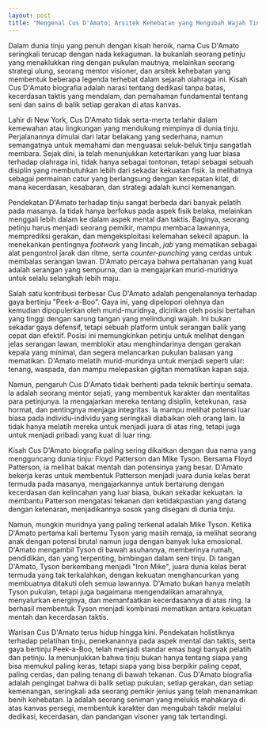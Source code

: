 ```yaml
---
layout: post
title: "Mengenal Cus D'Amato: Arsitek Kehebatan yang Mengubah Wajah Tinju"
---
```


Dalam dunia tinju yang penuh dengan kisah heroik, nama Cus D'Amato seringkali terucap dengan nada kekaguman. Ia bukanlah seorang petinju yang menaklukkan ring dengan pukulan mautnya, melainkan seorang strategi ulung, seorang mentor visioner, dan arsitek kehebatan yang membentuk beberapa legenda terhebat dalam sejarah olahraga ini. Kisah Cus D'Amato biografia adalah narasi tentang dedikasi tanpa batas, kecerdasan taktis yang mendalam, dan pemahaman fundamental tentang seni dan sains di balik setiap gerakan di atas kanvas.

Lahir di New York, Cus D'Amato tidak serta-merta terlahir dalam kemewahan atau lingkungan yang mendukung mimpinya di dunia tinju. Perjalanannya dimulai dari latar belakang yang sederhana, namun semangatnya untuk memahami dan menguasai seluk-beluk tinju sangatlah membara. Sejak dini, ia telah menunjukkan ketertarikan yang luar biasa terhadap olahraga ini, tidak hanya sebagai tontonan, tetapi sebagai sebuah disiplin yang membutuhkan lebih dari sekadar kekuatan fisik. Ia melihatnya sebagai permainan catur yang berlangsung dengan kecepatan kilat, di mana kecerdasan, kesabaran, dan strategi adalah kunci kemenangan.

Pendekatan D'Amato terhadap tinju sangat berbeda dari banyak pelatih pada masanya. Ia tidak hanya berfokus pada aspek fisik belaka, melainkan menggali lebih dalam ke dalam aspek mental dan taktis. Baginya, seorang petinju harus menjadi seorang pemikir, mampu membaca lawannya, memprediksi gerakan, dan mengeksploitasi kelemahan sekecil apapun. Ia menekankan pentingnya *footwork* yang lincah, *jab* yang mematikan sebagai alat pengontrol jarak dan ritme, serta *counter-punching* yang cerdas untuk membalas serangan lawan. D'Amato percaya bahwa pertahanan yang kuat adalah serangan yang sempurna, dan ia mengajarkan murid-muridnya untuk selalu selangkah lebih maju.

Salah satu kontribusi terbesar Cus D'Amato adalah pengenalannya terhadap gaya bertinju "Peek-a-Boo". Gaya ini, yang dipelopori olehnya dan kemudian dipopulerkan oleh murid-muridnya, dicirikan oleh posisi bertahan yang tinggi dengan sarung tangan yang melindungi wajah. Ini bukan sekadar gaya defensif, tetapi sebuah platform untuk serangan balik yang cepat dan efektif. Posisi ini memungkinkan petinju untuk melihat dengan jelas serangan lawan, memblokir atau menghindarinya dengan gerakan kepala yang minimal, dan segera melancarkan pukulan balasan yang mematikan. D'Amato melatih murid-muridnya untuk menjadi seperti ular: tenang, waspada, dan mampu melepaskan gigitan mematikan kapan saja.

Namun, pengaruh Cus D'Amato tidak berhenti pada teknik bertinju semata. Ia adalah seorang mentor sejati, yang membentuk karakter dan mentalitas para petinjunya. Ia mengajarkan mereka tentang disiplin, ketekunan, rasa hormat, dan pentingnya menjaga integritas. Ia mampu melihat potensi luar biasa pada individu-individu yang seringkali diabaikan oleh orang lain. Ia tidak hanya melatih mereka untuk menjadi juara di atas ring, tetapi juga untuk menjadi pribadi yang kuat di luar ring.

Kisah Cus D'Amato biografia paling sering dikaitkan dengan dua nama yang mengguncang dunia tinju: Floyd Patterson dan Mike Tyson. Bersama Floyd Patterson, ia melihat bakat mentah dan potensinya yang besar. D'Amato bekerja keras untuk membentuk Patterson menjadi juara dunia kelas berat termuda pada masanya, mengajarkannya untuk bertarung dengan kecerdasan dan kelincahan yang luar biasa, bukan sekadar kekuatan. Ia membantu Patterson mengatasi tekanan dan ketidakpastian yang datang dengan ketenaran, menjadikannya sosok yang disegani di dunia tinju.

Namun, mungkin muridnya yang paling terkenal adalah Mike Tyson. Ketika D'Amato pertama kali bertemu Tyson yang masih remaja, ia melihat seorang anak dengan potensi brutal namun juga dengan banyak luka emosional. D'Amato mengambil Tyson di bawah asuhannya, memberinya rumah, pendidikan, dan yang terpenting, bimbingan dalam seni tinju. Di tangan D'Amato, Tyson berkembang menjadi "Iron Mike", juara dunia kelas berat termuda yang tak terkalahkan, dengan kekuatan menghancurkan yang membuatnya ditakuti oleh semua lawannya. D'Amato bukan hanya melatih Tyson pukulan, tetapi juga bagaimana mengendalikan amarahnya, menyalurkan energinya, dan memanfaatkan kecerdasannya di atas ring. Ia berhasil membentuk Tyson menjadi kombinasi mematikan antara kekuatan mentah dan kecerdasan taktis.

Warisan Cus D'Amato terus hidup hingga kini. Pendekatan holistiknya terhadap pelatihan tinju, penekanannya pada aspek mental dan taktis, serta gaya bertinju Peek-a-Boo, telah menjadi standar emas bagi banyak pelatih dan petinju. Ia menunjukkan bahwa tinju bukan hanya tentang siapa yang bisa memukul paling keras, tetapi siapa yang bisa berpikir paling cepat, paling cerdas, dan paling tenang di bawah tekanan. Cus D'Amato biografia adalah pengingat bahwa di balik setiap pukulan, setiap gerakan, dan setiap kemenangan, seringkali ada seorang pemikir jenius yang telah menanamkan benih kehebatan. Ia adalah seorang seniman yang melukis mahakarya di atas kanvas persegi, membentuk karakter dan mengubah takdir melalui dedikasi, kecerdasan, dan pandangan visoner yang tak tertandingi.
